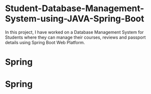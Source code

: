 # Student-Database-Management-System-using-JAVA-Spring-Boot
In this project, I have worked on a Database Management System for Students where they can manage their courses, reviews and passport details using Spring Boot Web Platform.
# Spring
# Spring
